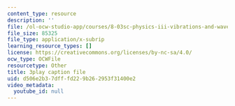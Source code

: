 ```yaml
---
content_type: resource
description: ''
file: /ol-ocw-studio-app/courses/8-03sc-physics-iii-vibrations-and-waves-fall-2016/d506e2b37dfffd229b262953f31400e2_FCFpaKcpuXQ.srt
file_size: 85325
file_type: application/x-subrip
learning_resource_types: []
license: https://creativecommons.org/licenses/by-nc-sa/4.0/
ocw_type: OCWFile
resourcetype: Other
title: 3play caption file
uid: d506e2b3-7dff-fd22-9b26-2953f31400e2
video_metadata:
  youtube_id: null
---
```

